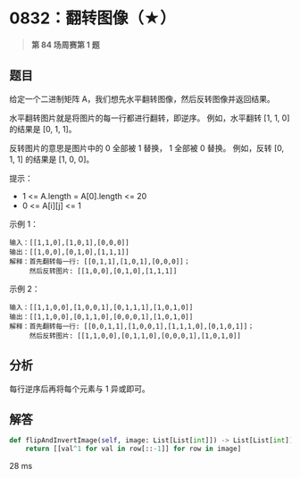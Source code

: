 # 0832：翻转图像（★）


> **第 84 场周赛第 1 题**

## 题目

给定一个二进制矩阵 A，我们想先水平翻转图像，然后反转图像并返回结果。

水平翻转图片就是将图片的每一行都进行翻转，即逆序。
例如，水平翻转 [1, 1, 0] 的结果是 [0, 1, 1]。

反转图片的意思是图片中的 0 全部被 1 替换， 1 全部被 0 替换。
例如，反转 [0, 1, 1] 的结果是 [1, 0, 0]。


提示：
- 1 <= A.length = A[0].length <= 20
- 0 <= A[i][j] <= 1


示例 1：

    输入：[[1,1,0],[1,0,1],[0,0,0]]
    输出：[[1,0,0],[0,1,0],[1,1,1]]
    解释：首先翻转每一行: [[0,1,1],[1,0,1],[0,0,0]]；
         然后反转图片: [[1,0,0],[0,1,0],[1,1,1]]

示例 2：
    
    输入：[[1,1,0,0],[1,0,0,1],[0,1,1,1],[1,0,1,0]]
    输出：[[1,1,0,0],[0,1,1,0],[0,0,0,1],[1,0,1,0]]
    解释：首先翻转每一行: [[0,0,1,1],[1,0,0,1],[1,1,1,0],[0,1,0,1]]；
         然后反转图片: [[1,1,0,0],[0,1,1,0],[0,0,0,1],[1,0,1,0]]
 
 
## 分析

每行逆序后再将每个元素与 1 异或即可。

## 解答

```python
def flipAndInvertImage(self, image: List[List[int]]) -> List[List[int]]:
    return [[val^1 for val in row[::-1]] for row in image]
```
28 ms

